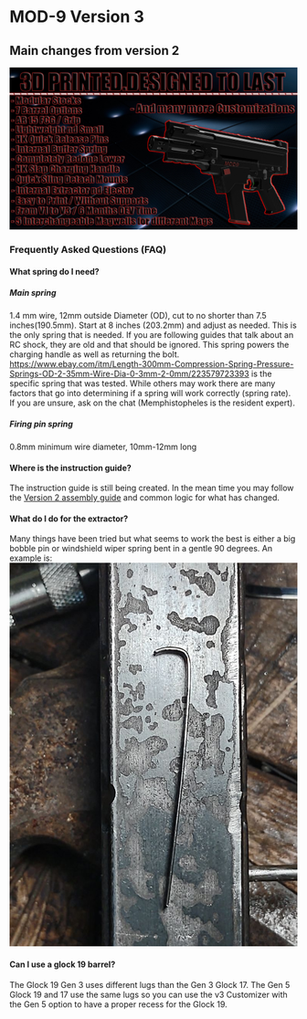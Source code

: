 # MOD-9 Version 3

## Main changes from version 2
![](MOD9_X_Destruction.jpg?raw=true)

### Frequently Asked Questions (FAQ)
#### What spring do I need?
##### Main spring
1.4 mm wire, 12mm outside Diameter (OD), cut to no shorter than 7.5 inches(190.5mm). Start at 8 inches (203.2mm) and adjust as needed. This is the only spring that is needed. If you are following guides that talk about an RC shock, they are old and that should be ignored. This spring powers the charging handle as well as returning the bolt.
https://www.ebay.com/itm/Length-300mm-Compression-Spring-Pressure-Springs-OD-2-35mm-Wire-Dia-0-3mm-2-0mm/223579723393 is the specific spring that was tested. While others may work there are many factors that go into determining if a spring will work correctly (spring rate). If you are unsure, ask on the chat (Memphistopheles is the resident expert).
##### Firing pin spring
0.8mm minimum wire diameter, 10mm-12mm long

#### Where is the instruction guide?
The instruction guide is still being created. In the mean time you may follow the [Version 2 assembly guide](https://github.com/jscancella/WTF-foss-cad/blob/master/MOD-9/Version%202/MOD9V2-Intstructions_%26_Guides/MOD9V1_Assembly_Suggestions_07.22.2020.pdf) and common logic for what has changed.

#### What do I do for the extractor?
Many things have been tried but what seems to work the best is either a big bobble pin or windshield wiper spring bent in a gentle 90 degrees.
An example is: 
![](extractor_example.jpg?raw=true)

#### Can I use a glock 19 barrel?
The Glock 19 Gen 3 uses different lugs than the Gen 3 Glock 17. The Gen 5 Glock 19 and 17 use the same lugs so you can use the v3 Customizer with the Gen 5 option to have a proper recess for the Glock 19.
